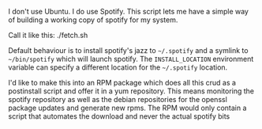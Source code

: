 I don't use Ubuntu.  I do use Spotify.  This script lets me have a simple way
of building a working copy of spotify for my system.

Call it like this: ./fetch.sh

Default behaviour is to install spotify's jazz to `~/.spotify` and a symlink to
`~/bin/spotify` which will launch spotify.  The `INSTALL_LOCATION` environment
variable can specify a different location for the `~/.spotify` location.

I'd like to make this into an RPM package which does all this crud as a
postinstall script and offer it in a yum repository.  This means monitoring the
spotify repository as well as the debian repositories for the openssl package
updates and generate new rpms.  The RPM would only contain a script that
automates the download and never the actual spotify bits
